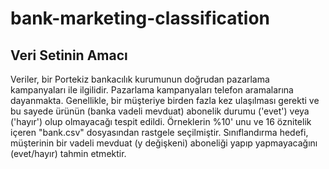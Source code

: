 # bank-marketing-classification
## Veri Setinin Amacı
Veriler, bir Portekiz bankacılık kurumunun doğrudan pazarlama kampanyaları ile ilgilidir. Pazarlama kampanyaları telefon aramalarına dayanmakta. Genellikle, bir müşteriye birden fazla kez ulaşılması gerekti ve bu sayede ürünün (banka vadeli mevduat) abonelik durumu ('evet') veya ('hayır') olup olmayacağı tespit edildi.
Örneklerin %10' unu ve 16 öznitelik içeren "bank.csv" dosyasından rastgele seçilmiştir.
Sınıflandırma hedefi, müşterinin bir vadeli mevduat (y değişkeni) aboneliği yapıp yapmayacağını (evet/hayır) tahmin etmektir.